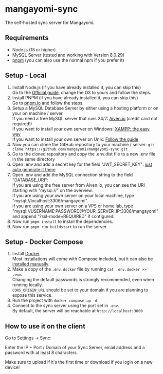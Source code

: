 # mangayomi-sync

The self-hosted sync server for Mangayomi.

## Requirements

- Node.js (18 or higher)
- MySQL Server (tested and working with Version 8.0.29)
- [pnpm](https://pnpm.io/) (you can also use the normal npm if you prefer it)

## Setup - Local

1. Install Node.js (if you have already installed it, you can skip this) \
Go to the [Official guide](https://nodejs.org/en/download/package-manager), change the OS to yours and follow the steps.
2. Install PNPM (if you have already installed it, you can skip this) \
Go to [pnpm.io](https://pnpm.io/installation) and follow the steps.
3. Setup a MySQL Database Server by either using a hosting platform or on your on machine / server. \
If you need a free MySQL server that runs 24/7: [Aiven.io](https://aiven.io/pricing?product=mysql) (credit card not required!) \
If you want to install your own server on Windows: [XAMPP: the easy way](https://www.apachefriends.org/index.html) \
If you want to install your own server on Unix: [Follow the guide](https://www.digitalocean.com/community/tutorials/how-to-install-mysql-on-ubuntu-20-04)
4. Now you can clone the GitHub repository to your machine / server: ```git clone https://github.com/mangayomi/mangayomi-sync.git```
5. Go to the cloned repository and copy the .env.dist file to a new .env file in the same directory
6. Open .env and add a secret key for the field "JWT_SECRET_KEY": [just auto generate it there](https://codebeautify.org/generate-random-string)
7. Open .env and add the MySQL connection string to the field "DATABASE_URI": \
If you are using the free server from Aiven.io, you can see the URI starting with "mysql://" on the overview. \
If you are using your own server on your local machine, type "mysql://localhost:3306/mangayomi". \
If you are using your own server on a VPS or home lab, type "mysql://USERNAME:PASSWORD@YOUR_SERVER_IP:3306/mangayomi" and append "?ssl-mode=REQUIRED" if configured.
8. Now run ```pnpm install``` to install the dependencies. 
9. Now run ```pnpm run buildstart``` to run the server. 

## Setup - Docker Compose
1. Install [Docker](https://docs.docker.com/engine/install/).  
    Most installations will come with Compose included, but it can also be [installed manually](https://docs.docker.com/compose/install/).
2. Make a copy of the `.env.docker` file by running `cat .env.docker >> .env`.  
    Changing the default passwords is strongly recommended, even when running locally.  
    `CORS_ORIGIN_URL` should be set to your domain if you are planning to expose this service.  
3. Run the project with `docker compose up -d`
4. Connect to the sync server using the port set in `.env`.  
    By default, the server will be reachable at `http://localhost:3000`

## How to use it on the client
Go to Settings -> Sync:

Enter the IP + Port / Domain of your Sync Server, email address and a password with at least 8 characters.

Make sure to upload if it's the first time or download if you login on a new device!
